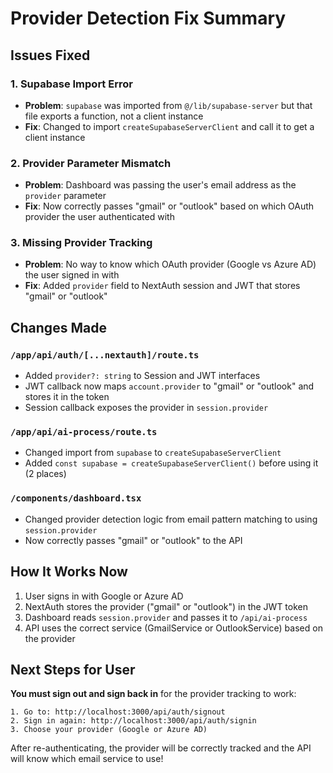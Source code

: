 # Provider Detection Fix Summary

## Issues Fixed

### 1. **Supabase Import Error**
- **Problem**: `supabase` was imported from `@/lib/supabase-server` but that file exports a function, not a client instance
- **Fix**: Changed to import `createSupabaseServerClient` and call it to get a client instance

### 2. **Provider Parameter Mismatch**
- **Problem**: Dashboard was passing the user's email address as the `provider` parameter
- **Fix**: Now correctly passes "gmail" or "outlook" based on which OAuth provider the user authenticated with

### 3. **Missing Provider Tracking**
- **Problem**: No way to know which OAuth provider (Google vs Azure AD) the user signed in with
- **Fix**: Added `provider` field to NextAuth session and JWT that stores "gmail" or "outlook"

## Changes Made

### `/app/api/auth/[...nextauth]/route.ts`
- Added `provider?: string` to Session and JWT interfaces
- JWT callback now maps `account.provider` to "gmail" or "outlook" and stores it in the token
- Session callback exposes the provider in `session.provider`

### `/app/api/ai-process/route.ts`
- Changed import from `supabase` to `createSupabaseServerClient`
- Added `const supabase = createSupabaseServerClient()` before using it (2 places)

### `/components/dashboard.tsx`
- Changed provider detection logic from email pattern matching to using `session.provider`
- Now correctly passes "gmail" or "outlook" to the API

## How It Works Now

1. User signs in with Google or Azure AD
2. NextAuth stores the provider ("gmail" or "outlook") in the JWT token
3. Dashboard reads `session.provider` and passes it to `/api/ai-process`
4. API uses the correct service (GmailService or OutlookService) based on the provider

## Next Steps for User

**You must sign out and sign back in** for the provider tracking to work:

```
1. Go to: http://localhost:3000/api/auth/signout
2. Sign in again: http://localhost:3000/api/auth/signin
3. Choose your provider (Google or Azure AD)
```

After re-authenticating, the provider will be correctly tracked and the API will know which email service to use!
